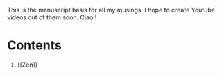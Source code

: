 This is the manuscript basis for all my musings. I hope to create Youtube videos out of them soon. Ciao!!

# Contents
1. [[Zen]]
